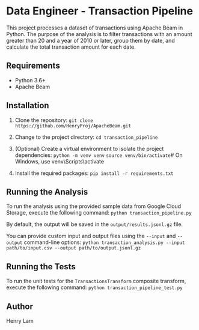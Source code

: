 # Data Engineer - Transaction Pipeline

This project processes a dataset of transactions using Apache Beam in Python. The purpose of the analysis is to filter transactions with an amount greater than 20 and a year of 2010 or later, group them by date, and calculate the total transaction amount for each date.

## Requirements

- Python 3.6+
- Apache Beam

## Installation

1. Clone the repository:
```git clone https://github.com/HenryProj/ApacheBeam.git```

2. Change to the project directory:
```cd transaction_pipeline```

3. (Optional) Create a virtual environment to isolate the project dependencies:
```python -m venv venv```
```source venv/bin/activate```# On Windows, use venv\Scripts\activate

4. Install the required packages:
```pip install -r requirements.txt```


## Running the Analysis

To run the analysis using the provided sample data from Google Cloud Storage, execute the following command:
```python transaction_pipeline.py```


By default, the output will be saved in the `output/results.jsonl.gz` file.

You can provide custom input and output files using the `--input` and `--output` command-line options:
```python transaction_analysis.py --input path/to/input.csv --output path/to/output.jsonl.gz```


## Running the Tests
To run the unit tests for the `TransactionsTransform` composite transform, execute the following command:
```python transaction_pipeline_test.py```


## Author
Henry Lam


